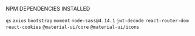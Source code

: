 NPM DEPENDENCIES INSTALLED

`qs`
`axios`
`bootstrap`
`moment`
`node-sass@4.14.1`
`jwt-decode`
`react-router-dom`
`react-cookies`
`@material-ui/core`
`@material-ui/icons`

